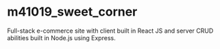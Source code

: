 # m41019_sweet_corner
Full-stack e-commerce site with client built in React JS and server CRUD abilities built in Node.js using Express.
